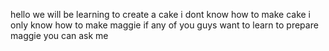 hello we will be learning to create a cake 
 i dont know how to  make cake i only know how to make maggie if any of you  guys want to learn to prepare maggie you can ask me 